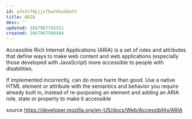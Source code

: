 ```yaml
---
id: a7e2sf9pjjsfkwtdkoddath
title: ARIA
desc: ''
updated: 1667967745351
created: 1667967506404
---
```

Accessible Rich Internet Applications (ARIA) is a set of roles and attributes that define ways to make web content and web applications (especially those developed with JavaScript) more accessible to people with disabilities.

If implemented incorrectly, can do more harm than good.  Use a native HTML element or attribute with the semantics and behavior you require already built in, instead of re-purposing an element and adding an ARIA role, state or property to make it accessible

source https://developer.mozilla.org/en-US/docs/Web/Accessibility/ARIA